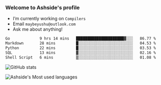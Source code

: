 ### Welcome to Ashside's profile

- I’m currently working on `Compilers`
- Email `maybeyushu@outlook.com`
- Ask me about anything!

<!--START_SECTION:waka-->

```txt
Go             9 hrs 14 mins   █████████████████████▓░░░   86.77 %
Markdown       28 mins         █░░░░░░░░░░░░░░░░░░░░░░░░   04.53 %
Python         22 mins         █░░░░░░░░░░░░░░░░░░░░░░░░   03.53 %
SQL            13 mins         ▓░░░░░░░░░░░░░░░░░░░░░░░░   02.16 %
Shell Script   6 mins          ▒░░░░░░░░░░░░░░░░░░░░░░░░   01.08 %
```

<!--END_SECTION:waka-->

![GitHub stats](https://github-readme-stats.vercel.app/api?username=Ashside)

![Ashside's Most used languages](https://github-readme-stats.vercel.app/api/top-langs/?username=Ashside&layout=compact&hide_border=true&langs_count=10)


